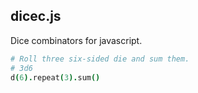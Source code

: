 dicec.js
--------

Dice combinators for javascript.

```coffee
# Roll three six-sided die and sum them.
# 3d6
d(6).repeat(3).sum()
```
